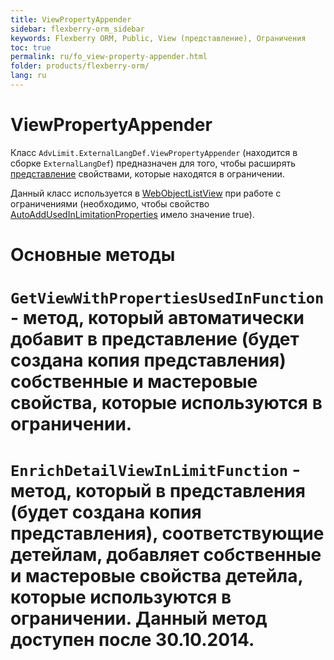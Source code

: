 ```yaml
---
title: ViewPropertyAppender
sidebar: flexberry-orm_sidebar
keywords: Flexberry ORM, Public, View (представление), Ограничения
toc: true
permalink: ru/fo_view-property-appender.html
folder: products/flexberry-orm/
lang: ru
---
```


# ViewPropertyAppender
Класс `AdvLimit.ExternalLangDef.ViewPropertyAppender` (находится в сборке `ExternalLangDef`) предназначен для того, чтобы расширять [представление](view-definition.html) свойствами, которые находятся в ограничении. 

Данный класс используется в [WebObjectListView](web-object-list-view.html) при работе с ограничениями (необходимо, чтобы свойство [AutoAddUsedInLimitationProperties](set-prop-order-at-web-adv-limit-editor.html) имело значение true).

# Основные методы
# `GetViewWithPropertiesUsedInFunction` - метод, который автоматически добавит в представление (будет создана копия представления) собственные и мастеровые свойства, которые используются в ограничении.
# `EnrichDetailViewInLimitFunction` - метод, который в представления (будет создана копия представления), соответствующие детейлам, добавляет собственные и мастеровые свойства детейла, которые используются в ограничении. Данный метод доступен после 30.10.2014.

